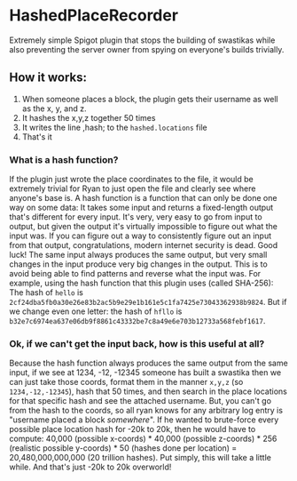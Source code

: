 # HashedPlaceRecorder

Extremely simple Spigot plugin that stops the building of swastikas while also preventing the server owner from spying on everyone's builds trivially.

## How it works:

1) When someone places a block, the plugin gets their username as well as the x, y, and z.
2) It hashes the x,y,z together 50 times
3) It writes the line <username>,hash; to the `hashed.locations` file
4) That's it

### What is a hash function?
If the plugin just wrote the place coordinates to the file, it would be extremely trivial for Ryan to just open the file and clearly see where anyone's base is.
A hash function is a function that can only be done one way on some data: It takes some input and returns a fixed-length output that's different for every input. It's very, very easy to go from input to output,
but given the output it's virtually impossible to figure out what the input was. If you can figure out a way to consistently figure out an input from that output, congratulations, modern internet security is dead. Good luck!
The same input always produces the same output, but very small changes in the input produce very big changes in the output. This is to avoid being able to find patterns and reverse what the input was. For example, using the hash function that this plugin uses (called SHA-256):
The hash of `hello` is `2cf24dba5fb0a30e26e83b2ac5b9e29e1b161e5c1fa7425e73043362938b9824`.
But if we change even one letter: the hash of `hfllo` is `b32e7c6974ea637e06db9f8861c43332be7c8a49e6e703b12733a568febf1617`. 

### Ok, if we can't get the input back, how is this useful at all?
Because the hash function always produces the same output from the same input, if we see at 1234, -12, -12345 someone has built a swastika then we can just take those coords, 
format them in the manner `x,y,z` (so `1234,-12,-12345`), hash that 50 times, and then search in the place locations for that specific hash and see the attached username.
But, you can't go from the hash to the coords, so all ryan knows for any arbitrary log entry is "username placed a block *somewhere*". If he wanted to brute-force every possible place location hash for -20k to 20k,
then he would have to compute: 40,000 (possible x-coords) * 40,000 (possible z-coords) * 256 (realistic possible y-coords) * 50 (hashes done per location) = 20,480,000,000,000 (20 trillion hashes). 
Put simply, this will take a little while. And that's just -20k to 20k overworld!


